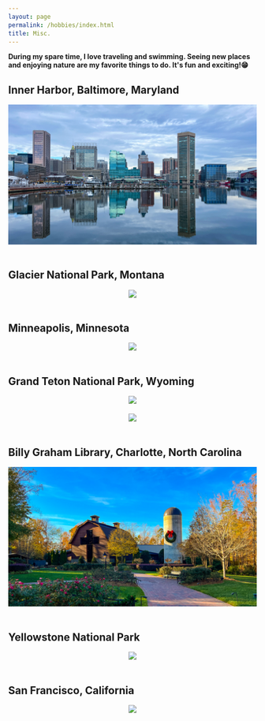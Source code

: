 ```yaml
---
layout: page
permalink: /hobbies/index.html
title: Misc.
---
```



**During my spare time, I love traveling and swimming. Seeing new places and enjoying nature are my favorite things to do. It's fun and exciting!😁**

## Inner Harbor, Baltimore, Maryland
<center>
<img src="/images/btm.JPG">
</center>
<br>

## Glacier National Park, Montana
<center>
<img src="/images/glaci.JPG">
</center>

<br>

## Minneapolis, Minnesota
<center>
<img src="/images/minne.JPG">
</center>

<br>

## Grand Teton National Park, Wyoming
<center>
<img src="/images/nature.JPG">
</center>

<br>

<center>
<img src="/images/teton.JPG">
</center>

<br>

## Billy Graham Library, Charlotte, North Carolina
<center>
<img src="/images/nc.JPG">
</center>

<br>

## Yellowstone National Park
<center>
<img src="/images/yellow.JPG">
</center>


<br>

## San Francisco, California

<center>
<img src="/images/SF.jpg">
</center>




